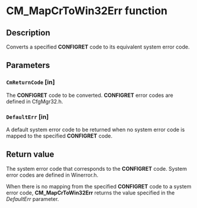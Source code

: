 # CM_MapCrToWin32Err function

## Description

Converts a specified **CONFIGRET** code to its equivalent system error
code.

## Parameters

### `CmReturnCode` [in]

The **CONFIGRET** code to be converted. **CONFIGRET**
error codes are defined in CfgMgr32.h.

### `DefaultErr` [in]

A default system error code to be returned when no system error code is mapped to the specified
**CONFIGRET** code.

## Return value

The system error code that corresponds to the **CONFIGRET** code. System error codes
are defined in Winerror.h.

When there is no mapping from the specified **CONFIGRET** code to a system error
code, **CM_MapCrToWin32Err** returns the value
specified in the *DefaultErr* parameter.